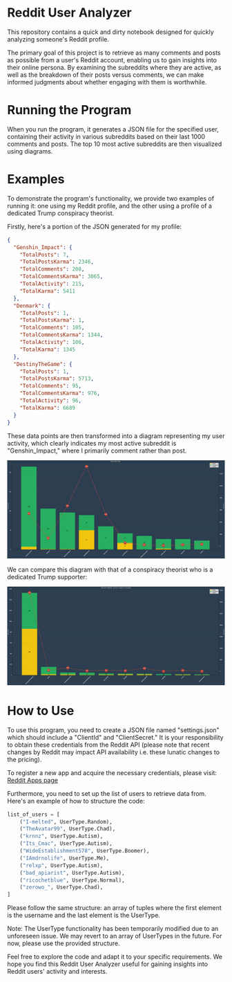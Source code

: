 # Reddit User Analyzer
This repository contains a quick and dirty notebook designed for quickly analyzing someone's Reddit profile.

The primary goal of this project is to retrieve as many comments and posts as possible from a user's Reddit account, enabling us to gain insights into their online persona. By examining the subreddits where they are active, as well as the breakdown of their posts versus comments, we can make informed judgments about whether engaging with them is worthwhile.

# Running the Program
When you run the program, it generates a JSON file for the specified user, containing their activity in various subreddits based on their last 1000 comments and posts. The top 10 most active subreddits are then visualized using diagrams.

# Examples
To demonstrate the program's functionality, we provide two examples of running it: one using my Reddit profile, and the other using a profile of a dedicated Trump conspiracy theorist.

Firstly, here's a portion of the JSON generated for my profile:

```json
{
  "Genshin_Impact": {
    "TotalPosts": 7,
    "TotalPostsKarma": 2346,
    "TotalComments": 208,
    "TotalCommentsKarma": 3065,
    "TotalActivity": 215,
    "TotalKarma": 5411
  },
  "Denmark": {
    "TotalPosts": 1,
    "TotalPostsKarma": 1,
    "TotalComments": 105,
    "TotalCommentsKarma": 1344,
    "TotalActivity": 106,
    "TotalKarma": 1345
  },
  "DestinyTheGame": {
    "TotalPosts": 1,
    "TotalPostsKarma": 5713,
    "TotalComments": 95,
    "TotalCommentsKarma": 976,
    "TotalActivity": 96,
    "TotalKarma": 6689
  }
}
```
These data points are then transformed into a diagram representing my user activity, which clearly indicates my most active subreddit is "Genshin_Impact," where I primarily comment rather than post.

![Diagram over my activity](./docs/IAmdrnolife.png)

We can compare this diagram with that of a conspiracy theorist who is a dedicated Trump supporter:

![Diagram over a Trumpist conspiracy theorist](./docs/Allan_QuartermainSr.png)

# How to Use
To use this program, you need to create a JSON file named "settings.json" which should include a "ClientId" and "ClientSecret." It is your responsibility to obtain these credentials from the Reddit API (please note that recent changes by Reddit may impact API availability i.e. these lunatic changes to the pricing).

To register a new app and acquire the necessary credentials, please visit: [Reddit Apps page](https://www.reddit.com/prefs/apps)

Furthermore, you need to set up the list of users to retrieve data from. Here's an example of how to structure the code:

```python
list_of_users = [
    ("I-melted", UserType.Random),
    ("TheAvatar99", UserType.Chad),
    ("krnnz", UserType.Autism),
    ("Its_Cmac", UserType.Autism),
    ("WideEstablishment578", UserType.Boomer),
    ("IAmdrnolife", UserType.Me),
    ("relxp", UserType.Autism),
    ("bad_apiarist", UserType.Autism),
    ("ricochetblue", UserType.Normal),
    ("zerowo_", UserType.Chad),
]
```
Please follow the same structure: an array of tuples where the first element is the username and the last element is the UserType.

Note: The UserType functionality has been temporarily modified due to an unforeseen issue. We may revert to an array of UserTypes in the future. For now, please use the provided structure.

Feel free to explore the code and adapt it to your specific requirements. We hope you find this Reddit User Analyzer useful for gaining insights into Reddit users' activity and interests.